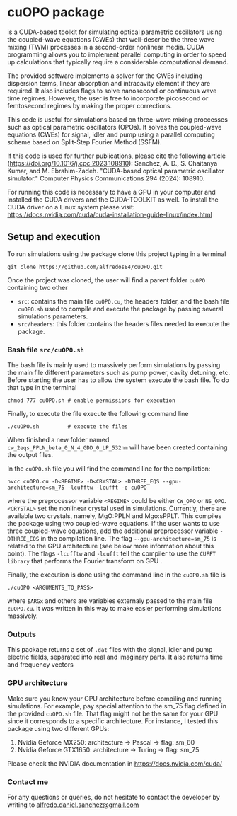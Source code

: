 # cuOPO package

is a CUDA-based toolkit for simulating optical parametric oscillators using the coupled-wave equations (CWEs) that well-describe the three wave mixing (TWM) processes in a second-order nonlinear media. CUDA programming allows you to implement parallel computing in order to speed up calculations that typically require a considerable computational demand.

The provided software implements a solver for the CWEs including dispersion terms, linear absorption and intracavity element if they are required. It also includes flags to solve nanosecond or continuous wave time regimes. However, the user is free to incorporate picosecond or femtosecond regimes by making the proper corrections.

This code is useful for simulations based on three-wave mixing proccesses such as optical parametric oscillators (OPOs).
It solves the coupled-wave equations (CWEs) for signal, idler and pump using a parallel computing scheme based on Split-Step Fourier Method (SSFM).

If this code is used for further publications, please cite the following article (https://doi.org/10.1016/j.cpc.2023.108910):
Sanchez, A. D., S. Chaitanya Kumar, and M. Ebrahim-Zadeh. "CUDA-based optical parametric oscillator simulator." Computer Physics Communications 294 (2024): 108910.

For running this code is necessary to have a GPU in your computer and installed the CUDA drivers and the CUDA-TOOLKIT as well. 
To install the CUDA driver on a Linux system please visit: https://docs.nvidia.com/cuda/cuda-installation-guide-linux/index.html


## Setup and execution

To run simulations using the package clone this project typing in a terminal
```
git clone https://github.com/alfredos84/cuOPO.git
```
Once the project was cloned, the user will find a parent folder `cuOPO` containing two other
- `src`: contains the main file `cuOPO.cu`, the headers folder, and the bash file `cuOPO.sh` used to compile and execute the package by passing several simulations parameters.
- `src/headers`: this folder contains the headers files needed to execute the package.

### Bash file `src/cuOPO.sh`

The bash file is mainly used to massively perform simulations by passing the main file different parameters such as pump power, cavity detuning, etc. Before starting the user has to allow the system execute the bash file. To do that type in the terminal
```
chmod 777 cuOPO.sh # enable permissions for execution
```

Finally, to execute the file execute the following command line
```
./cuOPO.sh         # execute the files
```

When finished a new folder named `cw_2eqs_PPLN_beta_0_N_4_GDD_0_LP_532nm` will have been created containing the output files.

In the `cuOPO.sh` file you will find the command line for the compilation:
```
nvcc cuOPO.cu -D<REGIME> -D<CRYSTAL> -DTHREE_EQS --gpu-architecture=sm_75 -lcufftw -lcufft -o cuOPO
```
where the preprocessor variable `<REGIME>` could be either `CW_OPO` or `NS_OPO`. `<CRYSTAL>` set the nonlinear crystal used in simulations. Currently, there are available two crystals, namely, MgO:PPLN and Mgo:sPPLT. This compiles the package using two coupled-wave equations. If the user wants to use three coupled-wave equations, add the additional preprocessor variable `-DTHREE_EQS` in the compilation line. The flag `--gpu-architecture=sm_75` is related to the GPU architecture (see below more information about this point). The flags `-lcufftw` and `-lcufft` tell the compiler to use the `CUFFT library` that performs the Fourier transform on GPU .

Finally, the execution is done using the command line in the `cuOPO.sh` file is
```
./cuOPO <ARGUMENTS_TO_PASS>
```
where `$ARGx` and others are variables externaly passed to the main file `cuOPO.cu`. It was written in this way to make easier performing simulations massively.

### Outputs

This package returns a set of `.dat` files with the signal, idler and pump electric fields, separated into real and imaginary parts. It also returns time and frequency vectors

### GPU architecture
Make sure you know your GPU architecture before compiling and running simulations. For example, pay special attention to the sm_75 flag defined in the provided `cuOPO.sh` file. That flag might not be the same for your GPU since it corresponds to a specific architecture. For instance, I tested this package using two different GPUs:
1. Nvidia Geforce MX250: architecture -> Pascal -> flag: sm_60
2. Nvidia Geforce GTX1650: architecture -> Turing -> flag: sm_75

Please check the NVIDIA documentation in https://docs.nvidia.com/cuda/


### Contact me
For any questions or queries, do not hesitate to contact the developer by writing to alfredo.daniel.sanchez@gmail.com

